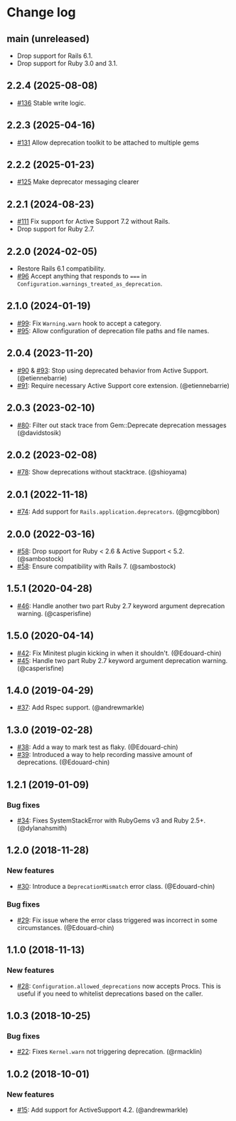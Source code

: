 # Change log

## main (unreleased)

* Drop support for Rails 6.1.
* Drop support for Ruby 3.0 and 3.1.

## 2.2.4 (2025-08-08)

* [#136](https://github.com/Shopify/deprecation_toolkit/pull/136) Stable write logic.

## 2.2.3 (2025-04-16)

* [#131](https://github.com/Shopify/deprecation_toolkit/pull/131) Allow deprecation toolkit to be attached to multiple gems

## 2.2.2 (2025-01-23)

* [#125](https://github.com/Shopify/deprecation_toolkit/pull/125) Make deprecator messaging clearer

## 2.2.1 (2024-08-23)

* [#111](https://github.com/Shopify/deprecation_toolkit/pull/111) Fix support for Active Support 7.2 without Rails.
* Drop support for Ruby 2.7.

## 2.2.0 (2024-02-05)

* Restore Rails 6.1 compatibility.
* [#96](https://github.com/Shopify/deprecation_toolkit/pull/96) Accept anything that responds to `===` in `Configuration.warnings_treated_as_deprecation`.

## 2.1.0 (2024-01-19)

* [#99](https://github.com/Shopify/deprecation_toolkit/pull/99): Fix `Warning.warn` hook to accept a category.
* [#95](https://github.com/Shopify/deprecation_toolkit/pull/95): Allow configuration of deprecation file paths and file names.

## 2.0.4 (2023-11-20)

* [#90](https://github.com/Shopify/deprecation_toolkit/pull/90) & [#93](https://github.com/Shopify/deprecation_toolkit/pull/93): Stop using deprecated behavior from Active Support. (@etiennebarrie)
* [#91](https://github.com/Shopify/deprecation_toolkit/pull/91): Require necessary Active Support core extension. (@etiennebarrie)

## 2.0.3 (2023-02-10)

* [#80](https://github.com/Shopify/deprecation_toolkit/pull/80): Filter out stack trace from Gem::Deprecate deprecation messages (@davidstosik)

## 2.0.2 (2023-02-08)

* [#78](https://github.com/Shopify/deprecation_toolkit/pull/78): Show deprecations without stacktrace. (@shioyama)

## 2.0.1 (2022-11-18)

* [#74](https://github.com/Shopify/deprecation_toolkit/pull/74): Add support for `Rails.application.deprecators`. (@gmcgibbon)

## 2.0.0 (2022-03-16)

* [#58](https://github.com/Shopify/deprecation_toolkit/pull/58): Drop support for Ruby < 2.6 & Active Support < 5.2. (@sambostock)
* [#58](https://github.com/Shopify/deprecation_toolkit/pull/58): Ensure compatibility with Rails 7. (@sambostock)

## 1.5.1 (2020-04-28)

* [#46](https://github.com/Shopify/deprecation_toolkit/pull/46): Handle another two part Ruby 2.7 keyword argument deprecation warning. (@casperisfine)

## 1.5.0 (2020-04-14)

* [#42](https://github.com/Shopify/deprecation_toolkit/pull/42): Fix Minitest plugin kicking in when it shouldn't. (@Edouard-chin)
* [#45](https://github.com/Shopify/deprecation_toolkit/pull/45): Handle two part Ruby 2.7 keyword argument deprecation warning. (@casperisfine)

## 1.4.0 (2019-04-29)

* [#37](https://github.com/Shopify/deprecation_toolkit/pull/37): Add Rspec support. (@andrewmarkle)

## 1.3.0 (2019-02-28)

* [#38](https://github.com/Shopify/deprecation_toolkit/pull/38): Add a way to mark test as flaky. (@Edouard-chin)
* [#39](https://github.com/Shopify/deprecation_toolkit/pull/39): Introduced a way to help recording massive amount of deprecations. (@Edouard-chin)

## 1.2.1 (2019-01-09)

### Bug fixes
* [#34](https://github.com/Shopify/deprecation_toolkit/pull/34): Fixes SystemStackError with RubyGems v3 and Ruby 2.5+. (@dylanahsmith)

## 1.2.0 (2018-11-28)

### New features

* [#30](https://github.com/Shopify/deprecation_toolkit/pull/30): Introduce a `DeprecationMismatch` error class. (@Edouard-chin)
### Bug fixes
* [#29](https://github.com/Shopify/deprecation_toolkit/pull/29): Fix issue where the error class triggered was incorrect in some circumstances. (@Edouard-chin)

## 1.1.0 (2018-11-13)

### New features

* [#28](https://github.com/Shopify/deprecation_toolkit/pull/28): `Configuration.allowed_deprecations` now accepts Procs.
  This is useful if you need to whitelist deprecations based on the caller.

## 1.0.3 (2018-10-25)

### Bug fixes

* [#22](https://github.com/Shopify/deprecation_toolkit/pull/22): Fixes `Kernel.warn` not triggering deprecation. (@rmacklin)

## 1.0.2 (2018-10-01)

### New features

* [#15](https://github.com/Shopify/deprecation_toolkit/pull/15): Add support for ActiveSupport 4.2. (@andrewmarkle)
